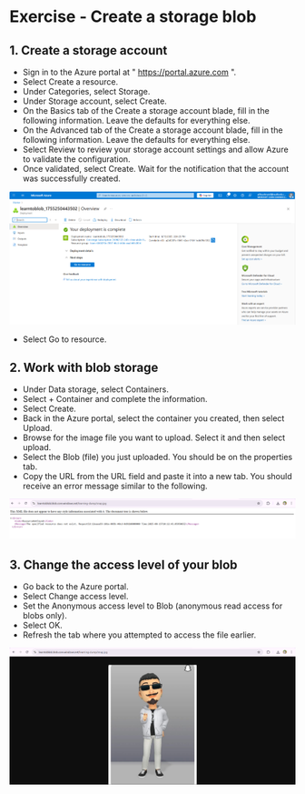 # Exercise - Create a storage blob

## 1. Create a storage account
- Sign in to the Azure portal at " https://portal.azure.com ".
- Select Create a resource.
- Under Categories, select Storage.
- Under Storage account, select Create.
- On the Basics tab of the Create a storage account blade, fill in the following information. Leave the defaults for everything else.
- On the Advanced tab of the Create a storage account blade, fill in the following information. Leave the defaults for everything else.
- Select Review to review your storage account settings and allow Azure to validate the configuration.
- Once validated, select Create. Wait for the notification that the account was successfully created.

![Task Screenshot](screenshots/m3_ex(taska).png)

- Select Go to resource.

## 2. Work with blob storage
- Under Data storage, select Containers.
- Select + Container and complete the information.
- Select Create.
- Back in the Azure portal, select the container you created, then select Upload.
- Browse for the image file you want to upload. Select it and then select upload.
- Select the Blob (file) you just uploaded. You should be on the properties tab.
- Copy the URL from the URL field and paste it into a new tab. You should receive an error message similar to the following.

![Task Screenshot](screenshots/m3_ex(taskb).png)

## 3. Change the access level of your blob
- Go back to the Azure portal.
- Select Change access level.
- Set the Anonymous access level to Blob (anonymous read access for blobs only).
- Select OK.
- Refresh the tab where you attempted to access the file earlier.

![Task Screenshot](screenshots/m3_ex(taskc).png)

